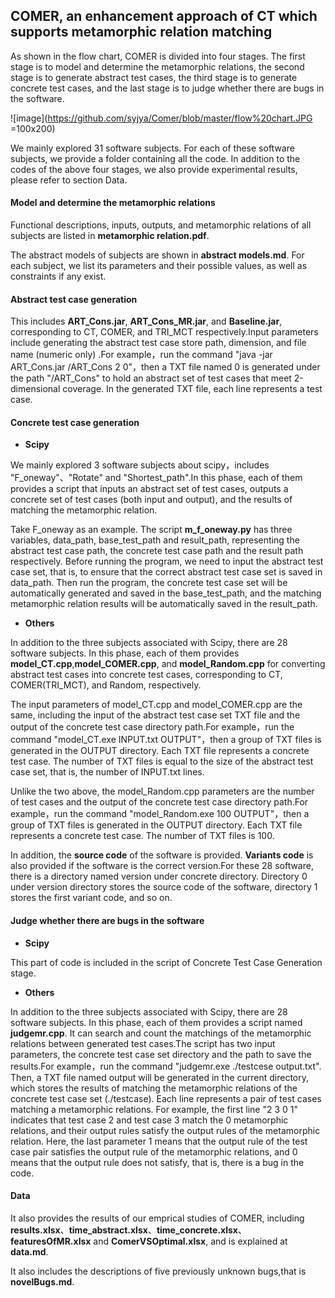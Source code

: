 ## COMER, an enhancement approach of CT which supports metamorphic relation matching

As shown in the flow chart, COMER is divided into four stages. The first stage is to model and determine the metamorphic relations, the second stage is to generate abstract test cases, the third stage is to generate concrete test cases, and the last stage is to judge whether there are bugs in the software.

![image](https://github.com/syjya/Comer/blob/master/flow%20chart.JPG =100x200)

We mainly explored 31 software subjects. For each of these software subjects, we provide a folder containing  all the code. In addition to the codes of the above four stages, we also provide experimental results, please refer to section Data.



#### Model and determine the metamorphic relations

Functional descriptions, inputs, outputs, and metamorphic relations of all subjects are listed in **metamorphic relation.pdf**.  

The abstract models of subjects are shown in **abstract models.md**. For each subject, we list its parameters and their possible values, as well as constraints if any exist.



#### Abstract test case generation

This includes **ART_Cons.jar**, **ART_Cons_MR.jar**, and **Baseline.jar**, corresponding to CT, COMER, and TRI_MCT respectively.Input parameters include generating the abstract test case store path, dimension, and file name (numeric only) .For example，run the command "java  -jar ART_Cons.jar  /ART_Cons  2  0"，then a TXT file named 0 is generated under the path "/ART_Cons" to hold an abstract set of test cases that meet 2-dimensional coverage. In the generated TXT file, each line represents a test case.



#### Concrete test case generation

- **Scipy**

We mainly explored 3 software subjects about scipy，includes "F_oneway"、"Rotate" and "Shortest_path".In this phase, each of them provides a script that inputs an abstract set of test cases, outputs a concrete set of test cases (both input and output), and the results of matching the metamorphic relation.

Take F_oneway as an example. The script **m_f_oneway.py** has three variables, data_path, base_test_path and result_path, representing the abstract test case path, the concrete test case path and the result path respectively. Before running the program, we need to input the abstract test case set, that is, to ensure that the correct abstract test case set is saved in data_path. Then run the program, the concrete test case set will be automatically generated and saved in the base_test_path, and the matching metamorphic relation results will be automatically saved in the result_path.

- **Others**

In addition to the three subjects associated with Scipy, there are 28 software subjects. In this phase, each of them provides **model_CT.cpp**,**model_COMER.cpp**, and **model_Random.cpp** for converting abstract test cases into concrete test cases, corresponding to CT, COMER(TRI_MCT), and Random, respectively.

The input parameters of model_CT.cpp and model_COMER.cpp are the same, including the input of the abstract test case set TXT file and the output of the concrete test case directory path.For example，run the command "model_CT.exe  INPUT.txt  OUTPUT"，then a group of TXT files is generated in the OUTPUT directory. Each TXT file represents a concrete test case. The number of TXT files is equal to the size of the abstract test case set, that is, the number of INPUT.txt lines.

Unlike the two above, the model_Random.cpp parameters are the number of test cases and the output of the concrete test case directory path.For example，run the command "model_Random.exe  100  OUTPUT"，then a group of TXT files is generated in the OUTPUT directory. Each TXT file represents a concrete test case. The number of TXT files is 100.

In addition, the **source code** of the software is provided. **Variants code** is also provided if the software is the correct version.For these 28 software, there is a directory named version under concrete directory. Directory 0 under version directory stores the source code of the software, directory 1 stores the first variant code, and so on.



#### Judge whether there are bugs in the software

- **Scipy**

This part of code is included in the script of Concrete Test Case Generation stage.

- **Others**

In addition to the three subjects associated with Scipy, there are 28 software subjects. In this phase, each of them provides a script named **judgemr.cpp**. It can search and count the matchings of the metamorphic relations between generated test cases.The script has two input parameters, the concrete test case set directory and the path to save the results.For example，run the command "judgemr.exe  ./testcese  output.txt". Then, a TXT file named output will be generated in the current directory, which stores the results of matching the metamorphic relations of the concrete test case set (./testcase). Each line represents a pair of test cases matching a metamorphic relations. For example, the first line "2 3 0 1" indicates that test case 2 and test case 3 match the 0 metamorphic relations, and their output rules satisfy the output rules of the metamorphic relation. Here, the last parameter 1 means that the output rule of the test case pair satisfies the output rule of the metamorphic relations, and 0 means that the output rule does not satisfy, that is, there is a bug in the code.



#### Data

It also provides the results of our emprical studies of COMER, including **results.xlsx**、**time_abstract.xlsx**、**time_concrete.xlsx**、**featuresOfMR.xlsx** and **ComerVSOptimal.xlsx**, and is explained at **data.md**.

It also includes the descriptions of  five previously unknown bugs,that is **novelBugs.md**.





